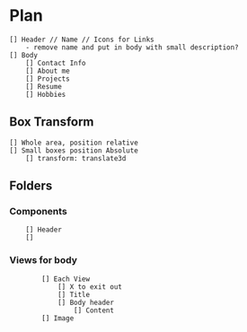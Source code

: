# Plan

    [] Header // Name // Icons for Links
        - remove name and put in body with small description?
    [] Body
        [] Contact Info
        [] About me
        [] Projects
        [] Resume
        [] Hobbies

## Box Transform

    [] Whole area, position relative
    [] Small boxes position Absolute
        [] transform: translate3d

## Folders

### Components

        [] Header
        []

### Views for body

            [] Each View
                [] X to exit out
                [] Title
                [] Body header
                    [] Content
            [] Image
